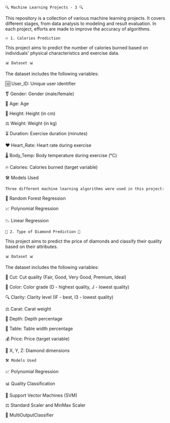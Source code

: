     🔍 Machine Learning Projects - 3 🔍

This repository is a collection of various machine learning projects. It covers different stages, from data analysis to modeling and result evaluation. In each project, efforts are made to improve the accuracy of algorithms.

    🔥 1. Calories Prediction

This project aims to predict the number of calories burned based on individuals' physical characteristics and exercise data.

    📊 Dataset 📊 

The dataset includes the following variables:

  🆔 User_ID: Unique user identifier

  ⚧ Gender: Gender (male/female)

  🎂 Age: Age

  📏 Height: Height (in cm)

  ⚖ Weight: Weight (in kg)

  ⏳ Duration: Exercise duration (minutes)

  ❤️ Heart_Rate: Heart rate during exercise

  🌡 Body_Temp: Body temperature during exercise (°C)

  🔥 Calories: Calories burned (target variable)

  🛠 Models Used

    Three different machine learning algorithms were used in this project:

🌲 Random Forest Regression

📈 Polynomial Regression

📉 Linear Regression

    💎 2. Type of Diamond Prediction 💎

This project aims to predict the price of diamonds and classify their quality based on their attributes.

    📊 Dataset 📊

The dataset includes the following variables:

  💎 Cut: Cut quality (Fair, Good, Very Good, Premium, Ideal)
  
  🎨 Color: Color grade (D - highest quality, J - lowest quality)

  🔍 Clarity: Clarity level (IF - best, I3 - lowest quality)

  ⚖ Carat: Carat weight

  📏 Depth: Depth percentage

  📐 Table: Table width percentage

  💰 Price: Price (target variable)

  📌 X, Y, Z: Diamond dimensions

    🛠 Models Used


📈 Polynomial Regression

📊 Quality Classification

🔷 Support Vector Machines (SVM)

⚖ Standard Scaler and MinMax Scaler

🔄 MultiOutputClassifier

